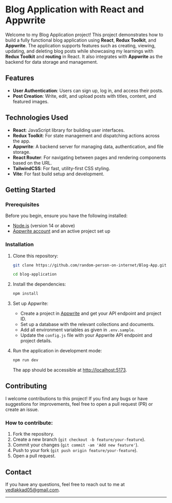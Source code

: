 # Blog Application with React and Appwrite

Welcome to my Blog Application project! This project demonstrates how to build a fully functional blog application using **React**, **Redux Toolkit**, and **Appwrite**. The application supports features such as creating, viewing, updating, and deleting blog posts while showcasing my learnings with **Redux Toolkit** and **routing** in React. It also integrates with **Appwrite** as the backend for data storage and management.

## Features

- **User Authentication**: Users can sign up, log in, and access their posts.
- **Post Creation**: Write, edit, and upload posts with titles, content, and featured images.

## Technologies Used

- **React**: JavaScript library for building user interfaces.
- **Redux Toolkit**: For state management and dispatching actions across the app.
- **Appwrite**: A backend server for managing data, authentication, and file storage.
- **React Router**: For navigating between pages and rendering components based on the URL.
- **TailwindCSS**: For fast, utility-first CSS styling.
- **Vite**: For fast build setup and development.

## Getting Started

### Prerequisites

Before you begin, ensure you have the following installed:

- [Node.js](https://nodejs.org/) (version 14 or above)
- [Appwrite account](https://appwrite.io/) and an active project set up

### Installation

1. Clone this repository:

   ```bash
   git clone https://github.com/random-person-on-internet/Blog-App.git
   
   cd blog-application
   ```

2. Install the dependencies:

   ```bash
   npm install
   ```

3. Set up Appwrite:
   - Create a project in [Appwrite](https://appwrite.io/) and get your API endpoint and project ID.
   - Set up a database with the relevant collections and documents.
   - Add all environment variables as given in `.env.sample`.
   - Update the `config.js` file with your Appwrite API endpoint and project details.

4. Run the application in development mode:

   ```bash
   npm run dev
   ```

   The app should be accessible at [http://localhost:5173](http://localhost:5173).

## Contributing

I welcome contributions to this project! If you find any bugs or have suggestions for improvements, feel free to open a pull request (PR) or create an issue.

### How to contribute:

1. Fork the repository.
2. Create a new branch (`git checkout -b feature/your-feature`).
3. Commit your changes (`git commit -am 'Add new feature'`).
4. Push to your fork (`git push origin feature/your-feature`).
5. Open a pull request.


## Contact

If you have any questions, feel free to reach out to me at [vedlakkad05@gmail.com](vedlakkad05@gmail.com).

---